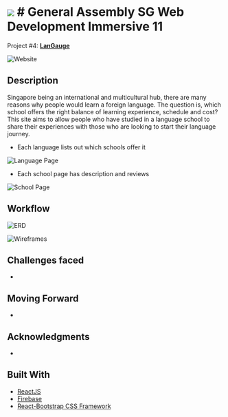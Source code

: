 # ![](https://ga-dash.s3.amazonaws.com/production/assets/logo-9f88ae6c9c3871690e33280fcf557f33.png) # General Assembly SG Web Development Immersive 11
Project #4: **[LanGauge]()**

![Website]()

## Description

Singapore being an international and multicultural hub, there are many reasons why people would learn a foreign language. The question is, which school offers the right balance of learning experience, schedule and cost? This site aims to allow people who have studied in a language school to share their experiences with those who are looking to start their language journey.

* Each language lists out which schools offer it

![Language Page]()

* Each school page has description and reviews

![School Page]()

## Workflow

![ERD]()

![Wireframes]()

## Challenges faced

*

## Moving Forward

*

## Acknowledgments

*

## Built With
* [ReactJS](https://facebook.github.io/react/)
* [Firebase](https://firebase.google.com/)
* [React-Bootstrap CSS Framework](https://react-bootstrap.github.io/)
